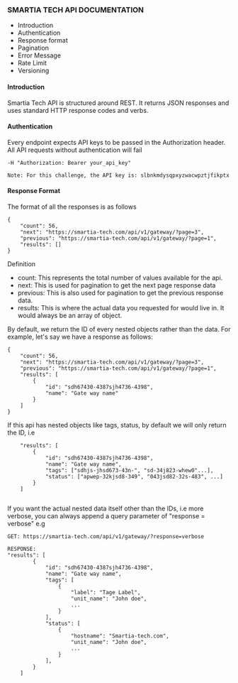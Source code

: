 ### SMARTIA TECH API DOCUMENTATION

- Introduction
- Authentication
- Response format
- Pagination
- Error Message
- Rate Limit
- Versioning


#### Introduction
Smartia Tech API is structured around REST. It returns JSON responses and uses standard HTTP response codes and verbs.


#### Authentication
Every endpoint expects API keys to be passed in the Authorization header. All API requests without authentication will fail

```buildoutcfg
-H "Authorization: Bearer your_api_key"
```

`Note: For this challenge, the API key is: slbnkmdysqpxyzwacwpztjfikptx`


#### Response Format
The format of all the responses is as follows

```buildoutcfg
{
    "count": 56,
    "next": "https://smartia-tech.com/api/v1/gateway/?page=3",
    "previous": "https://smartia-tech.com/api/v1/gateway/?page=1",
    "results": []
}
```

Definition
- count: This represents the total number of values available for the api.
- next: This is used for pagination to get the next page response data
- previous: This is also used for pagination to get the previous response data.
- results: This is where the actual data you requested for would live in. It would always be an array of object.


By default, we return the ID of every nested objects rather than the data. For example, let's say we have a response as follows:
```buildoutcfg
{
    "count": 56,
    "next": "https://smartia-tech.com/api/v1/gateway/?page=3",
    "previous": "https://smartia-tech.com/api/v1/gateway/?page=1",
    "results": [
        {
            "id": "sdh67430-4387sjh4736-4398",
            "name": "Gate way name"
        }
    ]
}
```

If this api has nested objects like tags, status, by default we will only return the ID, i.e

```buildoutcfg
    "results": [
        {
            "id": "sdh67430-4387sjh4736-4398",
            "name": "Gate way name",
            "tags": ["sdhjs-jhsd673-43n-", "sd-34j823-whew0"...],
            "status": ["apwep-32kjsd8-349", "043jsd82-32s-483", ...]
        }
    ]
    
```

If you want the actual nested data itself other than the IDs, i.e more verbose, you can always append a query parameter of "response = verbose"
e.g
```buildoutcfg
GET: https://smartia-tech.com/api/v1/gateway/?response=verbose

RESPONSE:
"results": [
        {
            "id": "sdh67430-4387sjh4736-4398",
            "name": "Gate way name",
            "tags": [
                {
                    "label": "Tage Label",
                    "unit_name": "John doe",
                    ...
                }
            ],
            "status": [
                {
                    "hostname": "Smartia-tech.com",
                    "unit_name": "John doe",
                    ...
                }
            ],
        }
    ]
```
